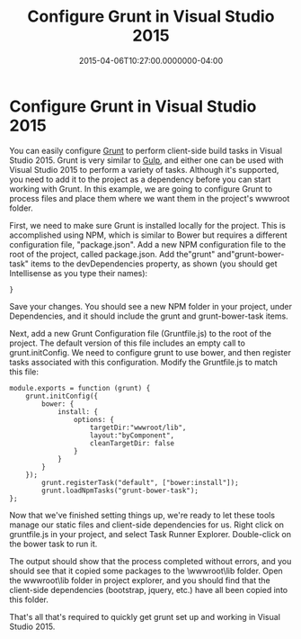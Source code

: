 ﻿---
title: Configure Grunt in Visual Studio 2015
date: "2015-04-06T10:27:00.0000000-04:00"
description: You can easily configure Grunt to perform client-side build tasks in Visual Studio 2015. Grunt is very similar to Gulp, and either one can be used with Visual Studio 2015 to perform a variety of tasks.
featuredImage: /img/vs-grunt-760x339.png
---

# Configure Grunt in Visual Studio 2015

You can easily configure [Grunt](http://gruntjs.com/) to perform client-side build tasks in Visual Studio 2015. Grunt is very similar to [Gulp](http://gulpjs.com/), and either one can be used with Visual Studio 2015 to perform a variety of tasks. Although it's supported, you need to add it to the project as a dependency before you can start working with Grunt. In this example, we are going to configure Grunt to process files and place them where we want them in the project's wwwroot folder.

First, we need to make sure Grunt is installed locally for the project. This is accomplished using NPM, which is similar to Bower but requires a different configuration file, "package.json". Add a new NPM configuration file to the root of the project, called package.json. Add the"grunt" and"grunt-bower-task" items to the devDependencies property, as shown (you should get Intellisense as you type their names):

```"devDependencies": {"grunt":"0.4.5","grunt-bower-task":"0.4.0"
}
```

Save your changes. You should see a new NPM folder in your project, under Dependencies, and it should include the grunt and grunt-bower-task items.

Next, add a new Grunt Configuration file (Gruntfile.js) to the root of the project. The default version of this file includes an empty call to grunt.initConfig. We need to configure grunt to use bower, and then register tasks associated with this configuration. Modify the Gruntfile.js to match this file:

```
module.exports = function (grunt) {
	grunt.initConfig({
		bower: {
			install: {
				options: {
					targetDir:"wwwroot/lib",
					layout:"byComponent",
					cleanTargetDir: false
				}
			}
		}
	});
		grunt.registerTask("default", ["bower:install"]);
		grunt.loadNpmTasks("grunt-bower-task");
};
```

Now that we've finished setting things up, we're ready to let these tools manage our static files and client-side dependencies for us. Right click on gruntfile.js in your project, and select Task Runner Explorer. Double-click on the bower task to run it.

The output should show that the process completed without errors, and you should see that it copied some packages to the \wwwroot\lib folder. Open the wwwroot\lib folder in project explorer, and you should find that the client-side dependencies (bootstrap, jquery, etc.) have all been copied into this folder.

That's all that's required to quickly get grunt set up and working in Visual Studio 2015.

